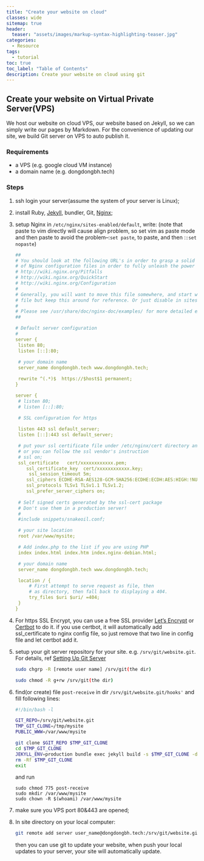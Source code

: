 ```yaml
---
title: "Create your website on cloud"
classes: wide
sitemap: true
header:
  teaser: "assets/images/markup-syntax-highlighting-teaser.jpg"
categories:
  - Resource
tags:
  - tutorial
toc: true
toc_label: "Table of Contents"
description: Create your website on cloud using git
---
```


## Create your website on Virtual Private Server(VPS)

We host our website on cloud VPS, our website based on Jekyll, so we can simply write our pages by Markdown. For the convenience of updating our site, we build Git server on VPS to auto publish it.

### Requirements 

* a VPS (e.g. google cloud VM instance)
* a domain name (e.g. dongdongbh.tech)

### Steps

1. ssh login your server(assume the system of your server is Linux);

2. install Ruby,  [Jekyll](https://jekyllrb.com/docs/), bundler, Git, [Nginx](https://www.nginx.com/resources/wiki/start/topics/tutorials/install/);

3. setup Nginx in `/etc/nginx/sites-enabled/default`, write: (note that paste to vim directly will cause align problem, so set vim as paste mode and then paste to avoid the problem–:`set paste`, to paste, and then :`:set nopaste`)

   ```yaml
   ##
   # You should look at the following URL's in order to grasp a solid understanding
   # of Nginx configuration files in order to fully unleash the power of Nginx.
   # http://wiki.nginx.org/Pitfalls
   # http://wiki.nginx.org/QuickStart
   # http://wiki.nginx.org/Configuration
   #
   # Generally, you will want to move this file somewhere, and start with a clean
   # file but keep this around for reference. Or just disable in sites-enabled.
   #
   # Please see /usr/share/doc/nginx-doc/examples/ for more detailed examples.
   ##
   
   # Default server configuration
   #
   server {
   	listen 80;
   	listen [::]:80;
   	
   	# your domain name
   	server_name dongdongbh.tech www.dongdongbh.tech;
   
   	rewrite ^(.*)$  https://$host$1 permanent;  
   }
   
   server {
   	# listen 80;
   	# listen [::]:80;
   
   	# SSL configuration for https
   	
   	listen 443 ssl default_server;
   	listen [::]:443 ssl default_server;
   
   	# put your ssl certificate file under /etc/nginx/cert directory and set here
   	# or you can follow the ssl vendor's instruction
   	# ssl on;	
   	ssl_certificate   cert/xxxxxxxxxxxx.pem;
       ssl_certificate_key  cert/xxxxxxxxxxxx.key;
      	ssl_session_timeout 5m;
       ssl_ciphers ECDHE-RSA-AES128-GCM-SHA256:ECDHE:ECDH:AES:HIGH:!NULL:!aNULL:!MD5:!ADH:!RC4;
       ssl_protocols TLSv1 TLSv1.1 TLSv1.2;
       ssl_prefer_server_ciphers on;
   	
   	# Self signed certs generated by the ssl-cert package
   	# Don't use them in a production server!
   	#
   	#include snippets/snakeoil.conf;
   
   	# your site location
   	root /var/www/mysite;
   
   	# Add index.php to the list if you are using PHP
   	index index.html index.htm index.nginx-debian.html;
   
   	# your domain name
   	server_name dongdongbh.tech www.dongdongbh.tech;
   
   	location / {
   		# First attempt to serve request as file, then
   		# as directory, then fall back to displaying a 404.
   		try_files $uri $uri/ =404;
   	}
   }
   ```

4. For https SSL Encrypt, you can use a free SSL provider [Let’s Encrypt](<https://letsencrypt.org/getting-started/>) or [Certbot](<https://certbot.eff.org/lets-encrypt/debianstretch-nginx>) to do it. if you use certbot, it will automatically add ssl_certificate to nginx config file, so just remove that two line in config file and let certbot add it.

5. setup your git server repository for your site. e.g. `/srv/git/website.git`. For details, ref [Setting Up Git Server](https://git-scm.com/book/en/v2/Git-on-the-Server-Setting-Up-the-Server)

   ```bash
   sudo chgrp -R [remote user name] /srv/git(the dir)
   
   sudo chmod -R g+rw /srv/git(the dir)
   ```

6. find(or create) file `post-receive` in dir `/srv/git/website.git/hooks'` and fill following lines:

   ~~~bash
   #!/bin/bash -l
   
   GIT_REPO=/srv/git/website.git
   TMP_GIT_CLONE=/tmp/mysite
   PUBLIC_WWW=/var/www/mysite
   
   git clone $GIT_REPO $TMP_GIT_CLONE
   cd $TMP_GIT_CLONE
   JEKYLL_ENV=production bundle exec jekyll build -s $TMP_GIT_CLONE -d $PUBLIC_WWW
   rm -Rf $TMP_GIT_CLONE
   exit 
   ~~~

   and run

   ```
   sudo chmod 775 post-receive
   sudo mkdir /var/www/mysite
   sudo chown -R $(whoami) /var/www/mysite
   ```

7. make sure you VPS port 80&443 are opened;

8. In site directory on your local computer:

   ```bash
   git remote add server user_name@dongdongbh.tech:/srv/git/website.git
   ```

   then you can use git to update your website, when push your local updates to your server, your site will automatically update. 